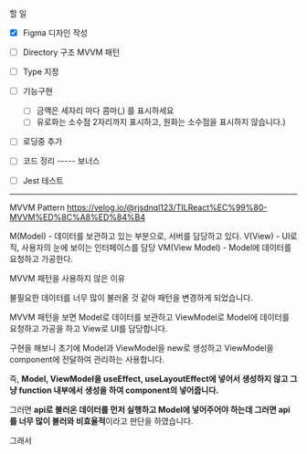 할 일

- [x] Figma 디자인 작성
- [ ] Directory 구조 MVVM 패턴
- [ ] Type 지정
- [ ] 기능구현

  - [ ] 금액은 세자리 마다 콤마(,) 를 표시하세요
  - [ ] 유로화는 소수점 2자리까지 표시하고, 원화는 소수점을 표시하지 않습니다.)

- [ ] 로딩중 추가
- [ ] 코드 정리
      ----- 보너스

- [ ] Jest 테스트

---

MVVM Pattern
https://velog.io/@rjsdnql123/TILReact%EC%99%80-MVVM%ED%8C%A8%ED%84%B4

M(Model) - 데이터를 보관하고 있는 부분으로, 서버를 담당하고 있다.
V(View) - UI로직, 사용자의 눈에 보이는 인터페이스를 담당
VM(View Model) - Model에 데이터를 요청하고 가공한다.

MVVM 패턴을 사용하지 않은 이유

불필요한 데이터를 너무 많이 불러올 것 같아 패턴을 변경하게 되었습니다.

MVVM 패턴을 보면
Model로 데이터를 보관하고 ViewModel로 Model에 데이터를 요청하고 가공을 하고 View로 UI를 담당합니다.

구현을 해보니 초기에 Model과 ViewModel을 new로 생성하고 ViewModel을 component에 전달하여 관리하는 사용합니다.

즉,
**Model, ViewModel을 useEffect, useLayoutEffect에 넣어서 생성하지 않고 그냥 function 내부에서 생성을 하여 component의 넣어줍니다.**

그러면 **api로 불러온 데이터를 먼저 실행하고 Model에 넣어주어야 하는데 그러면 api를 너무 많이 불러와 비효율적**이라고 판단을 하였습니다.

그래서 
